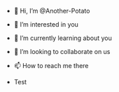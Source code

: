 - 👋 Hi, I’m @Another-Potato
- 👀 I’m interested in you
- 🌱 I’m currently learning about you
- 💞️ I’m looking to collaborate on us
- 📫 How to reach me there


 - Test 
<!---
Another-Potato/Another-Potato is a ✨ special ✨ repository because its `README.md` (this file) appears on your GitHub profile.
You can click the Preview link to take a look at your changes.
--->
